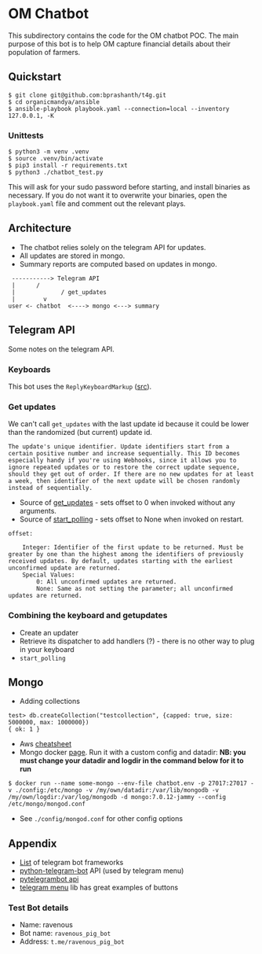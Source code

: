 # OM Chatbot 

This subdirectory contains the code for the OM chatbot POC.  The main purpose
of this bot is to help OM capture financial details about their population of
farmers. 

## Quickstart 

```console
$ git clone git@github.com:bprashanth/t4g.git
$ cd organicmandya/ansible
$ ansible-playbook playbook.yaml --connection=local --inventory 127.0.0.1, -K
```

### Unittests

```
$ python3 -m venv .venv
$ source .venv/bin/activate
$ pip3 install -r requirements.txt
$ python3 ./chatbot_test.py
```

This will ask for your sudo password before starting, and install binaries as
necessary.  If you do not want it to overwrite your binaries, open the
`playbook.yaml` file and comment out the relevant plays. 

## Architecture 

* The chatbot relies solely on the telegram API for updates. 
* All updates are stored in mongo. 
* Summary reports are computed based on updates in mongo. 
```
 -----------> Telegram API
 |		/
 |             / get_updates
 |	      v
user <- chatbot  <----> mongo <---> summary
```

## Telegram API

Some notes on the telegram API. 

### Keyboards 

This bot uses the `ReplyKeyboardMarkup` ([src](https://core.telegram.org/bots/features#keyboards)).

### Get updates

We can't call `get_updates` with the last update id because it could be lower than the randomized (but current) update id. 
```
The update's unique identifier. Update identifiers start from a certain positive number and increase sequentially. This ID becomes especially handy if you're using Webhooks, since it allows you to ignore repeated updates or to restore the correct update sequence, should they get out of order. If there are no new updates for at least a week, then identifier of the next update will be chosen randomly instead of sequentially.
```
* Source of [get_updates](https://github.com/python-telegram-bot/python-telegram-bot/blob/146ec54a00466bbe0fd16b16791a850a7a9ef594/telegram/_bot.py#L4266) - sets offset to 0 when invoked without any arguments. 
* Source of [start_polling](https://github.com/python-telegram-bot/python-telegram-bot/blob/v21.3/telegram/ext/_updater.py#L214) - sets offset to None when invoked on restart. 
```
offset:

    Integer: Identifier of the first update to be returned. Must be greater by one than the highest among the identifiers of previously received updates. By default, updates starting with the earliest unconfirmed update are returned.
    Special Values:
        0: All unconfirmed updates are returned.
        None: Same as not setting the parameter; all unconfirmed updates are returned.
```

### Combining the keyboard and getupdates 

* Create an updater 
* Retrieve its dispatcher to add handlers (?) - there is no other way to plug in your keyboard
* `start_polling`

## Mongo

* Adding collections 
```
test> db.createCollection("testcollection", {capped: true, size: 5000000, max: 1000000})
{ ok: 1 }

```
* Aws [cheatsheet](https://mongodb-devhub-cms.s3.us-west-1.amazonaws.com/Mongo_DB_Shell_Cheat_Sheet_1a0e3aa962.pdf)
* Mongo docker [page](https://hub.docker.com/_/mongo). Run it with a custom config and datadir: 
**NB: you must change your datadir and logdir in the command below for it to run**
```
$ docker run --name some-mongo --env-file chatbot.env -p 27017:27017 -v ./config:/etc/mongo -v /my/own/datadir:/var/lib/mongodb -v /my/own/logdir:/var/log/mongodb -d mongo:7.0.12-jammy --config /etc/mongo/mongod.conf
```
* See `./config/mongod.conf` for other config options  
 
## Appendix 

* [List](https://core.telegram.org/bots/samples) of telegram bot frameworks
* [python-telegram-bot](https://github.com/python-telegram-bot/python-telegram-bot?tab=readme-ov-file) API (used by telegram menu) 
* [pytelegrambot api](https://github.com/eternnoir/pyTelegramBotAPI)
* [telegram menu](https://github.com/mevellea/telegram_menu) lib has great examples of buttons 
### Test Bot details

* Name: ravenous
* Bot name: `ravenous_pig_bot`
* Address: `t.me/ravenous_pig_bot`


